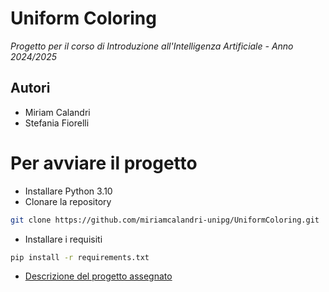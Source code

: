 # Uniform Coloring
*Progetto per il corso di Introduzione all'Intelligenza Artificiale - Anno 2024/2025*   

## Autori
- Miriam Calandri
- Stefania Fiorelli

# Per avviare il progetto
- Installare Python 3.10
- Clonare la repository
```bash
git clone https://github.com/miriamcalandri-unipg/UniformColoring.git
```
- Installare i requisiti
```bash
pip install -r requirements.txt
``` 

- [Descrizione del progetto assegnato](/home/miry/personal/curriculum-projects/UniformColoring/ProgettoIntroAI_2122_Coloring.pdf)
